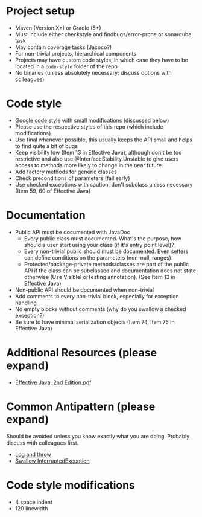 # Project setup

*   Maven (Version X+) or Gradle (5+)
*   Must include either checkstyle and findbugs/error-prone or sonarqube task
*   May contain coverage tasks (Jacoco?)
*   For non-trivial projects, hierarchical components
*   Projects may have custom code styles, in which case they have to be located in a `code-style` folder of the repo
*   No binaries (unless absolutely necessary; discuss options with colleagues)

# Code style

*   [Google code style](https://google.github.io/styleguide/javaguide.html) with small modifications (discussed below)
*   Please use the respective styles of this repo (which include modifications)
*   Use final whenever possible, this usually keeps the API small and helps to find quite a bit of bugs
*   Keep visibility low (Item 13 in Effective Java), although don't be too restrictive and also use @InterfaceStability.Unstable to give users access to methods more likely to change in the near future.
*   Add factory methods for generic classes
*   Check preconditions of parameters (fail early)
*   Use checked exceptions with caution, don't subclass unless necessary (Item 59, 60 of Effective Java)

# Documentation

*   Public API must be documented with JavaDoc
    *   Every public class must documented. What's the purpose, how should a user start using your class (if it's entry point level)?
    *   Every non-trivial public should must be documented. Even setters can define conditions on the parameters (non-null, ranges).
    *   Protected/package-private methods/classes are part of the public API if the class can be subclassed and documentation does not state otherwise (Use VisibleForTesting annotation). (See Item 13 in Effective Java)
*   Non-public API should be documented when non-trivial
*   Add comments to every non-trivial block, especially for exception handling
*   No empty blocks without comments (why do you swallow a checked exception?)
*   Be sure to have minimal serialization objects (Item 74, Item 75 in Effective Java)

# Additional Resources (please expand)

*   [Effective Java, 2nd Edition.pdf](/confluence/download/attachments/8585270/Effective%20Java%2C%202nd%20Edition.pdf?version=1&modificationDate=1499755975765&api=v2)

# Common Antipattern (please expand)

Should be avoided unless you know exactly what you are doing. Probably discuss with colleagues first.
*   [Log and throw](https://stackoverflow.com/questions/6639963/why-is-log-and-throw-condsidered-an-anti-pattern)
*   [Swallow InterruptedException](https://stackoverflow.com/questions/1024651/do-i-have-to-worry-about-interruptedexceptions-if-i-dont-interrupt-anything-mys)

# Code style modifications

* 4 space indent
* 120 linewidth

